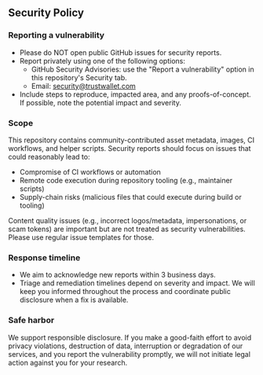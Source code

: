 ## Security Policy

### Reporting a vulnerability
- Please do NOT open public GitHub issues for security reports.
- Report privately using one of the following options:
  - GitHub Security Advisories: use the "Report a vulnerability" option in this repository's Security tab.
  - Email: security@trustwallet.com
- Include steps to reproduce, impacted area, and any proofs-of-concept. If possible, note the potential impact and severity.

### Scope
This repository contains community-contributed asset metadata, images, CI workflows, and helper scripts. Security reports should focus on issues that could reasonably lead to:
- Compromise of CI workflows or automation
- Remote code execution during repository tooling (e.g., maintainer scripts)
- Supply-chain risks (malicious files that could execute during build or tooling)

Content quality issues (e.g., incorrect logos/metadata, impersonations, or scam tokens) are important but are not treated as security vulnerabilities. Please use regular issue templates for those.

### Response timeline
- We aim to acknowledge new reports within 3 business days.
- Triage and remediation timelines depend on severity and impact. We will keep you informed throughout the process and coordinate public disclosure when a fix is available.

### Safe harbor
We support responsible disclosure. If you make a good-faith effort to avoid privacy violations, destruction of data, interruption or degradation of our services, and you report the vulnerability promptly, we will not initiate legal action against you for your research.
